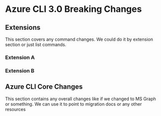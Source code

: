 # Azure CLI 3.0 Breaking Changes

## Extensions

This section covers any command changes. We could do it by extension section or just list commands.

### Extension A

### Extension B

## Azure CLI Core Changes

This section contains any overall changes like if we changed to MS Graph or something. We can use it to point to migration docs or any other resources
